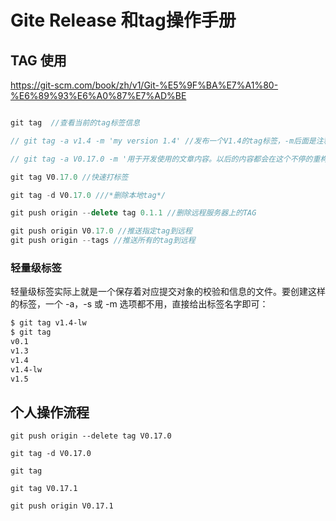 # Gite Release 和tag操作手册



## TAG 使用

https://git-scm.com/book/zh/v1/Git-%E5%9F%BA%E7%A1%80-%E6%89%93%E6%A0%87%E7%AD%BE


``` javascript

git tag  //查看当前的tag标签信息

// git tag -a v1.4 -m 'my version 1.4' //发布一个V1.4的tag标签，-m后面是注释

// git tag -a V0.17.0 -m '用于开发使用的文章内容。以后的内容都会在这个不停的重构。重构完毕后发布2.0'

git tag V0.17.0 //快速打标签

git tag -d V0.17.0 ///*删除本地tag*/

git push origin --delete tag 0.1.1 //删除远程服务器上的TAG

git push origin V0.17.0 //推送指定tag到远程
git push origin --tags //推送所有的tag到远程

```

### 轻量级标签
轻量级标签实际上就是一个保存着对应提交对象的校验和信息的文件。要创建这样的标签，一个 -a，-s 或 -m 选项都不用，直接给出标签名字即可：
``` html
$ git tag v1.4-lw
$ git tag
v0.1
v1.3
v1.4
v1.4-lw
v1.5
```

## 个人操作流程

```
git push origin --delete tag V0.17.0

git tag -d V0.17.0 

git tag

git tag V0.17.1

git push origin V0.17.1 




```





